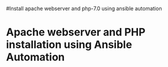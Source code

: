 #Install apache webserver and php-7.0 using ansible automation
# Apache webserver and PHP installation using Ansible Automation  
